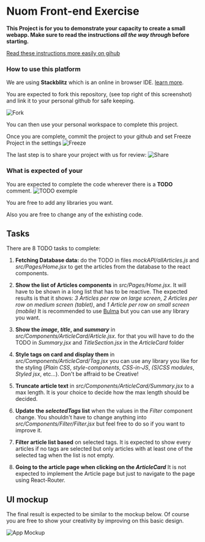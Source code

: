 # Nuom Front-end Exercise

**This Project is for you to demonstrate your capacity to create a small webapp. Make sure to read the instructions _all the way through_ before starting.**

[Read these instructions more easily on gihub](https://github.com/LoicNuom/react-interview/blob/master/README.md)

### How to use this platform
We are using **Stackblitz** which is an online in browser IDE. [learn more](https://www.youtube.com/watch?v=_5VNrYFUv1U).

You are expected to fork this repository, (see top right of this screenshot) and link it to your personal github for safe keeping.

![Fork](https://i.imgur.com/BS2OJQ9.png)

You can then use your personal workspace to complete this project.

Once you are complete, commit the project to your github and set Freeze Project in the settings 
![Freeze](https://i.imgur.com/IYn8LDW.png)

The last step is to share your project with us for review:
![Share](https://i.imgur.com/w7T9Sm4.png)

### What is expected of your
You are expected to complete the code wherever there is a **TODO** comment.
![TODO exemple](https://i.imgur.com/dXVFiOk.png)

You are free to add any libraries you want.

Also you are free to change any of the exhisting code.

## Tasks
There are 8 TODO tasks to complete:

1. **Fetching Database data:** do the TODO in files *mockAPI/allArticles.js* and *src/Pages/Home.jsx* to get the articles from the database to the react components.

2. **Show the list of Articles components** in *src/Pages/Home.jsx*. It will have to be shown in a long list that has to be reactive. 
The expected results is that it shows: *3 Articles per row on large screen*, *2 Articles per row on medium screen (tablet)*, and *1 Article per row on small screen (mobile)*
It is recommended to use [Bulma](https://bulma.io/documentation/columns/responsiveness/) but you can use any library you want.

3. **Show the _image_, _title_, and _summary_** in *src/Components/ArticleCard/Article.jsx*. for that you will have to do the TODO in *Summary.jsx* and *TitleSection.jsx* in the *ArticleCard* folder 

4. **Style tags on card and display them** in *src/Components/ArticleCard/Tag.jsx* you can use any library you like for the styling (*Plain CSS*, *style-components*, *CSS-in-JS*, *(S)CSS modules*, *Styled jsx*, etc...). Don't be affraid to be Creative!

5. **Truncate article text** in *src/Components/ArticleCard/Summary.jsx* to a max length. It is your choice to decide how the max length should be decided.

6. **Update the _selectedTags_ list** when the values in the _Filter_ component change. You shouldn't have to change anything into *src/Components/Filter/Filter.jsx* but feel free to do so if you want to improve it. 

7. **Filter article list based** on selected tags. It is expected to show every articles if no tags are selected but only articles with at least one of the selected tag when the list is not empty.

8. **Going to the article page when clicking on the _ArticleCard_** It is not expected to implement the Article page but just to navigate to the page using React-Router.


## UI mockup

The final result is expected to be similar to the mockup below. Of course you are free to show your creativity by improving on this basic design.

![App Mockup](https://i.imgur.com/nEnqeUu.png)